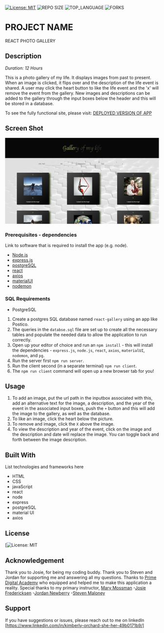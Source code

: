 
[![License: MIT](https://img.shields.io/badge/License-MIT-yellow.svg)](https://opensource.org/licenses/MIT)
![REPO SIZE](https://img.shields.io/github/repo-size/korchard/react-gallery?style=flat-square)
![TOP_LANGUAGE](https://img.shields.io/github/languages/top/korchard/react-gallery?style=flat-square)
![FORKS](https://img.shields.io/github/forks/korchard/react-gallery.svg?style=social)

# PROJECT NAME

REACT PHOTO GALLERY

## Description

_Duration: 12 Hours_

This is a photo gallery of my life. It displays images from past to present. When an image is clicked, it flips over and the description of the life event is shared. A user may click the heart button to like the life event and the 'x' will remove the event from the gallery. New images and descriptions can be added to the gallery through the input boxes below the header and this will be stored in a database. 

To see the fully functional site, please visit: [DEPLOYED VERSION OF APP](https://ancient-castle-60137.herokuapp.com/)

## Screen Shot

![react gallery](./public/images/appPic.png)

### Prerequisites - dependencies

Link to software that is required to install the app (e.g. node).

- [Node.js](https://nodejs.org/en/)
- [express.js](https://expressjs.com/)
- [postgreSQL](https://www.postgresql.org/download/)
- [react](https://reactjs.org/docs/getting-started.html)
- [axios](https://www.npmjs.com/package/axios)
- [materialUI](https://material-ui.com/getting-started/installation/)
- [nodemon](https://www.npmjs.com/package/nodemon)

### SQL Requirements
- PostgreSQL

1. Create a postgres SQL database named `react-gallery` using an app like Postico.
2. The queries in the `databse.sql` file are set up to create all the necessary tables and populate the needed data to allow the application to run correctly. 
3. Open up your editor of choice and run an `npm install` - this will install the dependencies - `express.js`, `node.js`, `react`, `axios`, `materialUI`, `nodemon`, and `pg`.
4. Run the server first `npm run server`.
5. Run the client second (in a separate terminal) `npm run client`.
6. The `npm run client` command will open up a new browser tab for you!

## Usage

1. To add an image, put the url path in the inputbox associated with this, add an alternative text for the image, a description, and the year of the event in the associated input boxes, push the `+` button and this will add the image to the gallery, as well as the database.
2. To like an image, click the heart below the picture.
3. To remove and image, click the `X` above the image.
4. To view the description and year of the event, click on the image and the description and date will replace the image. You can toggle back and forth between the image description.

## Built With

List technologies and frameworks here
- HTML
- CSS
- javaScript
- react
- node
- express
- postgreSQL
- material UI
- axios

## License

[![License: MIT](https://opensource.org/licenses/MIT)

## Acknowledgement

Thank you to Josie, for being my coding buddy. Thank you to Steven and Jordan for supporting me and answering all my questions. Thanks to [Prime Digital Academy](www.primeacademy.io) who equipped and helped me to make this application a reality. Special thanks to my primary instructor, [Mary Mossman](https://github.com/mbMosman)
-[Josie Fredericksen](https://github.com/freder48)
-[Jordan Newberry](https://github.com/jordanNewberry21)
-[Steven Maloney](https://github.com/sdeda1us)

## Support

If you have suggestions or issues, please reach out to me on linkedIn [https://www.linkedin.com/in/kimberly-orchard-she-her-49b0171b9/]
